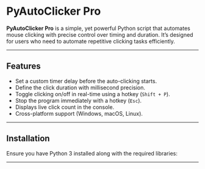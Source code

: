 # PyAutoClicker Pro

**PyAutoClicker Pro** is a simple, yet powerful Python script that automates mouse clicking with precise control over timing and duration. It’s designed for users who need to automate repetitive clicking tasks efficiently.

---

## Features

- Set a custom timer delay before the auto-clicking starts.
- Define the click duration with millisecond precision.
- Toggle clicking on/off in real-time using a hotkey (`Shift + P`).
- Stop the program immediately with a hotkey (`Esc`).
- Displays live click count in the console.
- Cross-platform support (Windows, macOS, Linux).

---

## Installation

Ensure you have Python 3 installed along with the required libraries:


---

